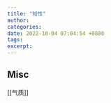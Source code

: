 ```yaml
---
title: "知性"
author: 
categories: 
date: 2022-10-04 07:04:54 +0800
tags: 
excerpt: 
---
```












## Misc

[[气质]]




